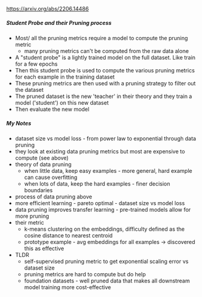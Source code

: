 
https://arxiv.org/abs/2206.14486

##### Student Probe and their Pruning process
- Most/ all the pruning metrics require a model to compute the pruning metric
	- many pruning metrics can't be computed from the raw data alone
- A "student probe" is a lightly trained model on the full dataset. Like train for a few epochs
- Then this student probe is used to compute the various pruning metrics for each example in the training dataset
- These pruning metrics are then used with a pruning strategy to filter out the dataset
- The pruned dataset is the new 'teacher' in their theory and they train a model ('student') on this new dataset
- Then evaluate the new model

##### My Notes
- dataset size vs model loss - from power law to exponential through data pruning
- they look at existing data pruning metrics but most are expensive to compute (see above)
- theory of data pruning
	- when little data, keep easy examples - more general, hard example can cause overfitting
	- when lots of data, keep the hard examples - finer decision boundaries
- process of data pruning above
- more efficient learning - pareto optimal - dataset size vs model loss
- data pruning improves transfer learning - pre-trained models allow for more pruning
- their metric
	- k-means clustering on the embeddings, difficulty defined as the cosine distance to nearest centroid
	- prototype example - avg embeddings for all examples  -> discovered this as effective
- TLDR
	- self-supervised pruning metric to get exponential scaling error vs dataset size
	- pruning metrics are hard to compute but do help
	- foundation datasets - well pruned data that makes all downstream model training more cost-effective